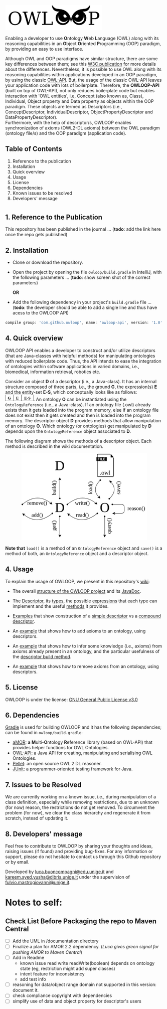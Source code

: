 <img src="https://github.com/EmaroLab/owloop/blob/master/gitRepoResources/images/owloopLogo.png" width="310">

Enabling a developer to use **O**ntology **W**eb **L**anguage (OWL) along with its reasoning capabilities in an **O**bject **O**riented **P**rogramming (OOP) paradigm, by providing an easy to use interface.

Although OWL and OOP paradigms have similar structure, there are some key differences between them; see this [W3C publication](https://www.w3.org/2001/sw/BestPractices/SE/ODSD/) for more details about the differences. Nevertheless, it is possible to use OWL along with its reasoning capabilities within applications developed in an OOP paradigm, by using the classic [OWL-API](https://github.com/owlcs/owlapi).
But, the usage of the classic OWL-API leaves your application code with lots of boilerplate. Therefore, the **OWLOOP-API** (built on top of OWL-API), not only reduces boilerplate code but enables interaction with 'OWL entities', i.e, Concept (also known as, Class), Individual, Object property and Data property as objects within the OOP paradigm. These objects are termed as Descriptors (i.e., ConceptDescriptor, IndividualDescriptor, ObjectPropertyDescriptor and DataPropertyDescriptor).  
Furthermore, with the help of descriptor/s, OWLOOP enables synchronization of axioms (OWL2-DL axioms) between the OWL paradigm (ontology file/s) and the OOP paradigm (application code).

## Table of Contents
1. Reference to the publication
2. Installation
3. Quick overview
4. Usage
5. License
6. Dependencies
7. Known issues to be resolved
8. Developers' message

#

## 1. Reference to the Publication

This repository has been published in the journal ... (**todo**: add the link here once the repo gets published)

## 2. Installation

- Clone or download the repository.
- Open the project by opening the file `owloop/build.gradle` in IntelliJ, with the following parameters ... (**todo**: show screen shot of the correct parameters)

    **OR**

- Add the following dependency in your project's `build.gradle` file ... (**todo**: the developer should be able to add a single line and thus have acess to the OWLOOP API)
```gradle
compile group: 'com.github.owloop', name: 'owloop-api', version: '1.0'
```

## 4. Quick overview

OWLOOP API enables a developer to construct and/or utilize descriptors (that are Java-classes with helpful methods) 
for manipulating ontologies with reduced boilerplate code. Thus, the API intends to ease the integration of ontologies 
within software applications in varied domains, i.e., biomedical, information retrieval, robotics etc.

Consider an object **D** of a descriptor (i.e., a Java-class). It has an internal structure composed of three parts, 
i.e., the ground **G**, the expression(s) **E** and the entity-set **E-S**, which conceptually looks like as follows: 
<img src="https://github.com/EmaroLab/owloop/blob/master/gitRepoResources/images/g_e_es.png" width="90">. 
An ontology **O** can be instantiated using the `OntologyReference` (i.e., a Java-class). If an ontology file (.owl) 
already exists then it gets loaded into the program memory, else if an ontology file does not exist then it gets created 
and then is loaded into the program memory.
The descriptor object **D** provides methods that allow manipulation of an ontology **O**. Which ontology (or 
ontologies) get manipulated by **D** depends upon the `OntologyReference` object associated to **D**.

The following diagram shows the methods of a descriptor object. Each method is described in the wiki 
documentation.

<p align="center">
  <img src="https://github.com/EmaroLab/owloop/blob/master/gitRepoResources/images/d_methods.png" width="400">
</p>

**Note that** `load()` is a method of an `OntologyReference` object and `save()` is a method of both, an 
`OntologyReference` object and a descriptor object.

## 4. Usage

To explain the usage of OWLOOP, we present in this repository's [wiki](https://github.com/EmaroLab/owloop/wiki):

- The overall [structure of the OWLOOP project](https://github.com/EmaroLab/owloop/wiki/1.-OWLOOP:-Project-Structure-&-JavaDoc#project-structure) and its [JavaDoc](https://emarolab.github.io/owloop/).

- The [Descriptor](https://github.com/EmaroLab/owloop/wiki/2.-The-OWLOOP-Descriptor#what-is-a-descriptor), its [types](https://github.com/EmaroLab/owloop/wiki/2.-The-OWLOOP-Descriptor#what-are-the-types-of-descriptors), the possible [expressions](https://github.com/EmaroLab/owloop/wiki/2.-The-OWLOOP-Descriptor#descriptor-expressions) that each type can implement and the useful [methods](https://github.com/EmaroLab/owloop/wiki/2.-The-OWLOOP-Descriptor#descriptor-methods) it provides.

- [Examples](https://github.com/EmaroLab/owloop/wiki/3.-Example:-Creating-a-Simple-or-a-Compound-Descriptor) that show construction of a [simple descriptor](https://github.com/EmaroLab/owloop/wiki/3.-Example:-Creating-a-Simple-or-a-Compound-Descriptor#a-simple-concept-descriptor) vs a [compound descriptor](https://github.com/EmaroLab/owloop/wiki/3.-Example:-Creating-a-Simple-or-a-Compound-Descriptor#a-compound-concept-descriptor).

- An [example](https://github.com/EmaroLab/owloop/wiki/4.-Example:-Adding-Axioms-to-an-Ontology) that shows how to add axioms to an ontology, using descriptors.

- An [example](https://github.com/EmaroLab/owloop/wiki/5.-Example:-Inferring-Axioms-from-an-Ontology) that shows how to infer some knowledge (i.e., axioms) from axioms already present in an ontology, and the particular usefulness of the [descriptor build method](https://github.com/EmaroLab/owloop/wiki/5.-Example:-Inferring-Axioms-from-an-Ontology#descriptor-build-method).

- An [example](https://github.com/EmaroLab/owloop/wiki/6.-Example:-Removing-Axioms-from-an-Ontology) that shows how to remove axioms from an ontology, using descriptors.

## 5. License

OWLOOP is under the license: [GNU General Public License v3.0](owloop/LICENSE)


## 6. Dependencies

[Gradle](https://gradle.org/) is used for building OWLOOP and it has the following dependencies; can be found in `owloop/build.gradle`:

- [aMOR](https://github.com/EmaroLab/multi_ontology_reference): **a** **M**ulti-**O**ntology **R**eference library (based on OWL-API) that provides helper functions for OWL Ontologies.
- [OWL-API](https://github.com/owlcs/owlapi): a Java API for creating, manipulating and serialising OWL Ontologies.
- [Pellet](https://github.com/stardog-union/pellet): an open source OWL 2 DL reasoner.
- [JUnit](https://github.com/junit-team): a programmer-oriented testing framework for Java.

## 7. Issues to be Resolved

We are currently working on a known issue, i.e., during manipulation of a class definition, especially while removing restrictions, due to an unknown (for now) reason, the restrictions do not get removed. 
To circumvent the problem (for now), we clear the class hierarchy and regenerate it from scratch, instead of updating it. 

## 8. Developers' message
Feel free to contribute to OWLOOP by sharing your thoughts and ideas, raising issues (if found) and providing bug-fixes. 
For any information or support, please do not hesitate to contact us through this Github repository or by email.

Developed by [luca.buoncompagni@edu.unige.it](mailto:luca.buoncompagni@edu.unige.it) and [kareem.syed.yusha@dibris.unige.it](mailto:kareem.syed.yusha@dibris.unige.it) under the supervision of [fulvio.mastrogiovanni@unige.it](mailto:fulvio.mastrogiovanni@unige.it).

# Notes to self:

## Check List Before Packaging the repo to Maven Central

- [ ] Add the UML in /documentation directory
- [ ] Finalize a plan for AMOR 2.2 dependency. (*Luca gives green signal for pushing AMOR to Maven Central*)
- [ ] Add in Readme 
     - known issue read write readWrite(boolean) depends on ontology state (eg, restriction might add super classes)
     - intent feature for inconsistency
     - add test info
- [ ] reasoning for data/object range domain not supported in this version: document it.
- [ ] check compliance copyright with dependencies
- [ ] simplify use of data and object property for descriptor's users
